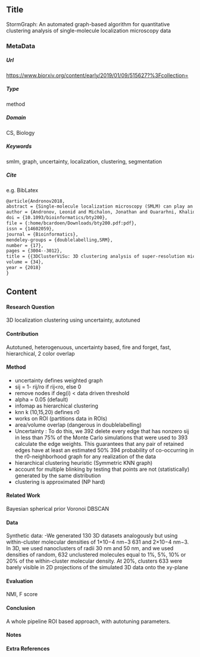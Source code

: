 ## Title
StormGraph: An automated graph-based algorithm for quantitative clustering analysis of single-molecule localization microscopy data
### MetaData
##### Url
https://www.biorxiv.org/content/early/2019/01/09/515627?%3Fcollection=
##### Type
method

##### Domain
CS, Biology

##### Keywords
smlm, graph, uncertainty, localization, clustering, segmentation


##### Cite
e.g. BibLatex
```LaTex
@article{Andronov2018,
abstract = {Single-molecule localization microscopy (SMLM) can play an important role in integrated structural biology approaches for example at the interface of cryo electron microscopy (cryo-EM), X-ray crystallography, NMR and fluorescence imaging to identify, localize and determine the 3D structure of cellular structures. While many tools exist for the 3D analysis and visualisation of crystal or cryo-EM structures little exists for 3D SMLM data which can provide fascinating insights but are particularly challenging to analyze in three dimensions especially in a dense cellular context. We developed 3DClusterViSu, a method based on 3D Voronoi tessellations that allows local density estimation, segmentation {\&} quantification of 3D SMLM data and visualization of protein clusters within a 3D tool. We show its robust performance on microtubules and histone proteins H2B and CENP-A with distinct spatial distributions. 3DClusterViSu will favor multi-scale and multi-resolution synergies to allow integrating molecular and cellular levels in the analysis of macromolecular complexes.},
author = {Andronov, Leonid and Michalon, Jonathan and Ouararhni, Khalid and Orlov, Igor and Hamiche, Ali and Vonesch, Jean Luc and Klaholz, Bruno P.},
doi = {10.1093/bioinformatics/bty200},
file = {:home/bcardoen/Downloads/bty200.pdf:pdf},
issn = {14602059},
journal = {Bioinformatics},
mendeley-groups = {doublelabelling,SRM},
number = {17},
pages = {3004--3012},
title = {{3DClusterViSu: 3D clustering analysis of super-resolution microscopy data by 3D Voronoi tessellations}},
volume = {34},
year = {2018}
}

```
## Content
#### Research Question
3D localization clustering using uncertainty, autotuned

#### Contribution
Autotuned, heterogenuous, uncertainty based, fire and forget, fast, hierarchical, 2 color overlap

#### Method
- uncertainty defines weighted graph
- sij = 1- rij/ro if rij<ro, else 0
- remove nodes if deg(i) < data driven threshold
- alpha = 0.05 (default)
- infomap as hierarchical clustering
- knn k (10,15,20) defines r0
- works on ROI (partitions data in ROIs)
- area/volume overlap (dangerous in doublelabelling)
- Uncertainty : To do this, we 392 delete every edge that has nonzero sij in less than 75% of the Monte Carlo simulations that were used to 393 calculate the edge weights. This guarantees that any pair of retained edges have at least an estimated 50% 394 probability of co-occurring in the r0-neighborhood graph for any realization of the data
- hierarchical clustering heuristic (Symmetric KNN graph)
- account for multiple blinking by testing that points are not (statistically) generated by the same distribution
- clustering is approximated (NP hard)

#### Related Work
Bayesian spherical prior
Voronoi
DBSCAN


#### Data
Synthetic data:
-We generated 130 3D datasets analogously but using within-cluster molecular densities of 1×10−4 nm−3 631 and 2×10−4 nm−3. In 3D, we used nanoclusters of radii 30 nm and 50 nm, and we used densities of random, 632 unclustered molecules equal to 1%, 5%, 10% or 20% of the within-cluster molecular density. At 20%, clusters 633 were barely visible in 2D projections of the simulated 3D data onto the xy-plane

#### Evaluation
NMI, F score

#### Conclusion
A whole pipeline ROI based approach, with autotuning parameters.

#### Notes


#### Extra References
